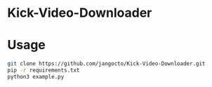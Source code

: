 # Kick-Video-Downloader

# Usage
``` bash
git clone https://github.com/jangocto/Kick-Video-Downloader.git
pip -r requirements.txt
python3 example.py
```
